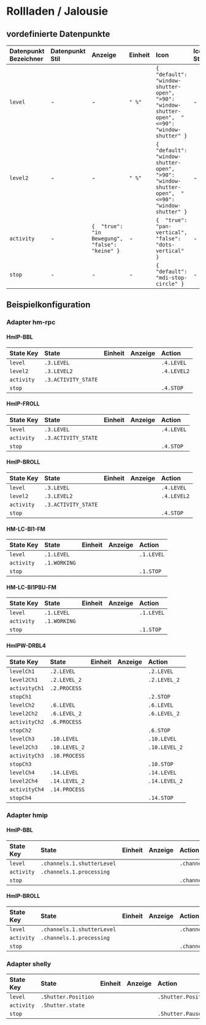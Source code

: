 # Rollladen / Jalousie

## vordefinierte Datenpunkte

| Datenpunkt Bezeichner | Datenpunkt Stil | Anzeige | Einheit | Icon | Icon Stil |
| :--- | :--- | :--- | :--- | :--- | :--- |
| `level` | - | - | `" %"` | `{  "default": "window-shutter-open",  ">90": "window-shutter-open",  "<=90": "window-shutter" }` | - |
| `level2` | - | - | `" %"` | `{  "default": "window-shutter-open",  ">90": "window-shutter-open",  "<=90": "window-shutter" }` | - |
| `activity` | - | `{  "true": "in Bewegung",  "false": "keine" }` | - | `{  "true": "pan-vertical",  "false": "dots-vertical" }` | - |
| `stop` | - | - | - | `{  "default": "mdi-stop-circle" }` | - |

## Beispielkonfiguration

### Adapter hm-rpc

#### HmIP-BBL

| State Key | State | Einheit | Anzeige | Action |
| :--- | :--- | :--- | :--- | :--- |
| `level` | `.3.LEVEL` |  |  | `.4.LEVEL` |
| `level2` | `.3.LEVEL2` |  |  | `.4.LEVEL2` |
| `activity` | `.3.ACTIVITY_STATE` |  |  |  |
| `stop` |  |  |  | `.4.STOP` |

#### HmIP-FROLL

| State Key | State | Einheit | Anzeige | Action |
| :--- | :--- | :--- | :--- | :--- |
| `level` | `.3.LEVEL` |  |  | `.4.LEVEL` |
| `activity` | `.3.ACTIVITY_STATE` |  |  |  |
| `stop` |  |  |  | `.4.STOP` |

#### HmIP-BROLL

| State Key | State | Einheit | Anzeige | Action |
| :--- | :--- | :--- | :--- | :--- |
| `level` | `.3.LEVEL` |  |  | `.4.LEVEL` |
| `level2` | `.3.LEVEL2` |  |  | `.4.LEVEL2` |
| `activity` | `.3.ACTIVITY_STATE` |  |  |  |
| `stop` |  |  |  | `.4.STOP` |

#### HM-LC-Bl1-FM

| State Key | State | Einheit | Anzeige | Action |
| :--- | :--- | :--- | :--- | :--- |
| `level` | `.1.LEVEL` |  |  | `.1.LEVEL` |
| `activity` | `.1.WORKING` |  |  |  |
| `stop` |  |  |  | `.1.STOP` |

#### HM-LC-Bl1PBU-FM

| State Key | State | Einheit | Anzeige | Action |
| :--- | :--- | :--- | :--- | :--- |
| `level` | `.1.LEVEL` |  |  | `.1.LEVEL` |
| `activity` | `.1.WORKING` |  |  |  |
| `stop` |  |  |  | `.1.STOP` |

#### HmIPW-DRBL4

| State Key | State | Einheit | Anzeige | Action |
| :--- | :--- | :--- | :--- | :--- |
| `levelCh1` | `.2.LEVEL` |  |  | `.2.LEVEL` |
| `level2Ch1` | `.2.LEVEL_2` |  |  | `.2.LEVEL_2` |
| `activityCh1` | `.2.PROCESS` |  |  |  |
| `stopCh1` |  |  |  | `.2.STOP` |
| `levelCh2` | `.6.LEVEL` |  |  | `.6.LEVEL` |
| `level2Ch2` | `.6.LEVEL_2` |  |  | `.6.LEVEL_2` |
| `activityCh2` | `.6.PROCESS` |  |  |  |
| `stopCh2` |  |  |  | `.6.STOP` |
| `levelCh3` | `.10.LEVEL` |  |  | `.10.LEVEL` |
| `level2Ch3` | `.10.LEVEL_2` |  |  | `.10.LEVEL_2` |
| `activityCh3` | `.10.PROCESS` |  |  |  |
| `stopCh3` |  |  |  | `.10.STOP` |
| `levelCh4` | `.14.LEVEL` |  |  | `.14.LEVEL` |
| `level2Ch4` | `.14.LEVEL_2` |  |  | `.14.LEVEL_2` |
| `activityCh4` | `.14.PROCESS` |  |  |  |
| `stopCh4` |  |  |  | `.14.STOP` |

### Adapter hmip

#### HmIP-BBL

| State Key | State | Einheit | Anzeige | Action |
| :--- | :--- | :--- | :--- | :--- |
| `level` | `.channels.1.shutterLevel` |  |  | `.channels.1.shutterLevel` |
| `activity` | `.channels.1.processing` |  |  |  |
| `stop` |  |  |  | `.channels.1.stop` |

#### HmIP-BROLL

| State Key | State | Einheit | Anzeige | Action |
| :--- | :--- | :--- | :--- | :--- |
| `level` | `.channels.1.shutterLevel` |  |  | `.channels.1.shutterLevel` |
| `activity` | `.channels.1.processing` |  |  |  |
| `stop` |  |  |  | `.channels.1.stop` |

### Adapter shelly

| State Key | State | Einheit | Anzeige | Action |
| :--- | :--- | :--- | :--- | :--- |
| `level` | `.Shutter.Position` |  |  | `.Shutter.Position` |
| `activity` | `.Shutter.state` |  |  |  |
| `stop` |  |  |  | `.Shutter.Pause` |

